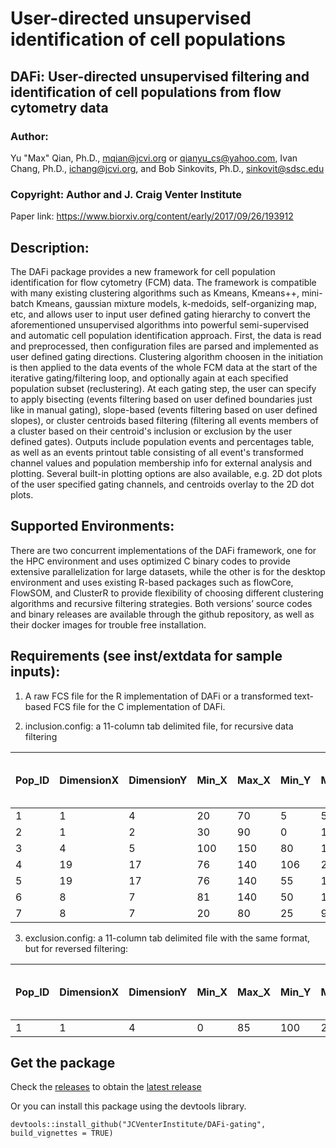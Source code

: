 # User-directed unsupervised identification of cell populations
	
## DAFi: User-directed unsupervised filtering and identification of cell populations from flow cytometry data

### Author: 
Yu "Max" Qian, Ph.D., mqian@jcvi.org or qianyu_cs@yahoo.com, Ivan Chang, Ph.D., ichang@jcvi.org, and Bob Sinkovits, Ph.D., sinkovit@sdsc.edu
	
### Copyright: Author and J. Craig Venter Institute
	
Paper link: https://www.biorxiv.org/content/early/2017/09/26/193912

## Description: 
The DAFi package provides a new framework for cell population identification for flow cytometry (FCM) data. The framework is compatible with many existing clustering algorithms such as Kmeans, Kmeans++, mini-batch Kmeans, gaussian mixture models, k-medoids, self-organizing map, etc, and allows user to input user defined gating hierarchy to convert the aforementioned unsupervised algorithms into powerful semi-supervised and automatic cell population identification approach. First, the data is read and preprocessed, then configuration files are parsed and implemented as user defined gating directions. Clustering algorithm choosen in the initiation is then applied to the data events of the whole FCM data at the start of the iterative gating/filtering loop, and optionally again at each specified population subset (reclustering). At each gating step, the user can specify to apply bisecting (events filtering based on user defined boundaries just like in manual gating), slope-based (events filtering based on user defined slopes), or cluster centroids based filtering (filtering all events members of a cluster based on their centroid's inclusion or exclusion by the user defined gates). Outputs include population events and percentages table, as well as an events printout table consisting of all event's transformed channel values and population membership info for external analysis and plotting. Several built-in plotting options are also available, e.g. 2D dot plots of the user specified gating channels, and centroids overlay to the 2D dot plots.

## Supported Environments: 

There are two concurrent implementations of the DAFi framework, one for the HPC environment and uses optimized C binary codes to provide extensive parallelization for large datasets, while the other is for the desktop environment and uses existing R-based packages such as flowCore, FlowSOM, and ClusterR to provide flexibility of choosing different clustering algorithms and recursive filtering strategies. Both versions’ source codes and binary releases are available through the github repository, as well as their docker images for trouble free installation.    

## Requirements (see inst/extdata for sample inputs): 

1) A raw FCS file for the R implementation of DAFi or a transformed text-based FCS file for the C implementation of DAFi.
	
2) inclusion.config: a 11-column tab delimited file, for recursive data filtering

|Pop_ID|DimensionX|DimensionY|Min_X|Max_X|Min_Y|Max_Y|Parent_ID|Cluster_Type(0: Clustering; 1: Bisecting; 2: Slope-based)|Visualize_or_Not|Recluster_or_Not|Cell_Phenotype(optional)|
| --- | --- | --- | --- | --- | --- | --- | --- | --- | --- | --- | --- |
|1|1|4|20|70|5|55|0|0|0|0|Lymphocyte|
|2|1|2|30|90|0|110|1|1|0|1|Singlets|
|3|4|5|100|150|80|140|2|2|1|1|LiveSinglets|
|4|19|17|76|140|106|200|3|1|0|1|CD4T|
|5|19|17|76|140|55|105|3|1|0|0|CD8T|
|6|8|7|81|140|50|120|3|1|0|0|CD4Treg|
|7|8|7|20|80|25|90|3|1|0|0|CD4Tnonreg|
	
3) exclusion.config: a 11-column tab delimited file with the same format, but for reversed filtering:

|Pop_ID|DimensionX|DimensionY|Min_X|Max_X|Min_Y|Max_Y|Parent_ID|Cluster_Type(0: Clustering; 1: Bisecting; 2: Slope-based)|Visualize_or_Not|Recluster_or_Not|
| --- | --- | --- | --- | --- | --- | --- | --- | --- | --- | --- |
|1|1|4|0|85|100|200|0|0|1|0|

## Get the package

Check the [releases](https://github.com/JCVenterInstitute/DAFi-gating/releases) to obtain the [latest release](https://github.com/JCVenterInstitute/DAFi-gating/releases/latest)

Or you can install this package using the devtools library.

```
devtools::install_github("JCVenterInstitute/DAFi-gating", build_vignettes = TRUE)
```
